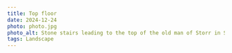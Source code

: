 ```yaml
---
title: Top floor
date: 2024-12-24
photo: photo.jpg
photo_alt: Stone stairs leading to the top of the old man of Storr in Scotland
tags: Landscape
---
```

